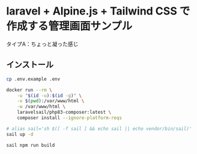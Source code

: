 # laravel + Alpine.js + Tailwind CSS で作成する管理画面サンプル

タイプA：ちょっと凝った感じ

## インストール

```bash
cp .env.example .env

docker run --rm \
    -u "$(id -u):$(id -g)" \
    -v $(pwd):/var/www/html \
    -w /var/www/html \
    laravelsail/php83-composer:latest \
    composer install --ignore-platform-reqs

# alias sail='sh $([ -f sail ] && echo sail || echo vendor/bin/sail)'
sail up -d

sail npm run build
```
